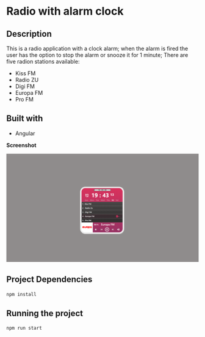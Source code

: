 # Radio with alarm clock

## Description
This is a radio application with a clock alarm; when the alarm is fired the user has the option to stop the alarm or snooze it for 1 minute; 
There are five radion stations available:
* Kiss FM
* Radio ZU
* Digi FM
* Europa FM
* Pro FM

## Built with
* Angular

__Screenshot__

![alt text](https://raw.githubusercontent.com/AndreiGolopenta/Radio-alarm-clock/master/src/assets/screenshot.png)

## Project Dependencies
`npm install`

## Running the project
```cli
npm run start
```




